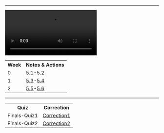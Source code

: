 ___

<div id="video_wrapper">
  <video autoplay loop>
    <source src="https://drive.google.com/uc?export=view&id=18m1-WZ8y18p8BpGyCfZWXvNKYj7Fr0IX" type="video/mp4">
  </video>
</div>

<table id="testPrep">
   <tr>
   <th>Week</th>
   <th>Notes & Actions</th>
   </tr>

  <tr>
   <td>0</td>
   <td><a href="collegeboard/5.1">5.1</a>-<a href="collegeboard/5.2">5.2</a></td>
  </tr>  
  
  <tr>
   <td>1</td>
   <td><a href="collegeboard/5.3">5.3</a>-<a href="collegeboard/5.4">5.4</a></td>
  </tr> 
  
  <tr>
   <td>2</td>
   <td><a href="collegeboard/5.5">5.5</a>-<a href="collegeboard/5.6">5.6</a></td>
  </tr> 
 </table>

---

<table id="corrections">
   <tr>
   <th>Quiz</th>
   <th>Correction</th>
   </tr>

  <tr>
   <td>Finals-Quiz1</td>
   <td><a href="collegeboard/correction1">Correction1</a></td>
  </tr>  
  
   <tr>
   <td>Finals-Quiz2</td>
   <td><a href="collegeboard/correction2">Correction2</a></td>
  </tr> 
 </table>

